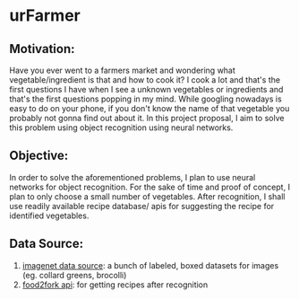# urFarmer


## Motivation:
Have you ever went to a farmers market and wondering what vegetable/ingredient
is that and how to cook it? I cook a lot and that's the first questions I have
when I see a unknown vegetables or ingredients and that's the first questions
popping in my mind. While googling nowadays is easy to do on your phone, if you
don't know the name of that vegetable you probably not gonna find out about it.
In this project proposal, I aim to solve this problem using object recognition
using neural networks.

## Objective:
In order to solve the aforementioned problems, I plan to use neural networks for
object recognition. For the sake of time and proof of concept, I plan to only choose a small number
of vegetables. After recognition, I shall use readily available recipe database/
apis for suggesting the recipe for identified vegetables.

## Data Source:
1. [imagenet data source](http://image-net.org/): a bunch of labeled, boxed datasets for images (eg. collard greens, brocolli)
2. [food2fork api](http://food2fork.com/about/api): for getting recipes after recognition
